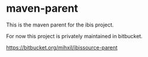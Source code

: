 maven-parent
============

This is the maven parent for the ibis project.

For now this project is privately maintained in bitbucket. 

https://bitbucket.org/mihxil/ibissource-parent
